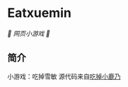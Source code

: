 # Eatxuemin

_🦌 网页小游戏 🥛_

</div>


## 简介

小游戏：吃掉雪敏
源代码来自[吃掉小鹿乃](https://github.com/arcxingye/EatKano)

